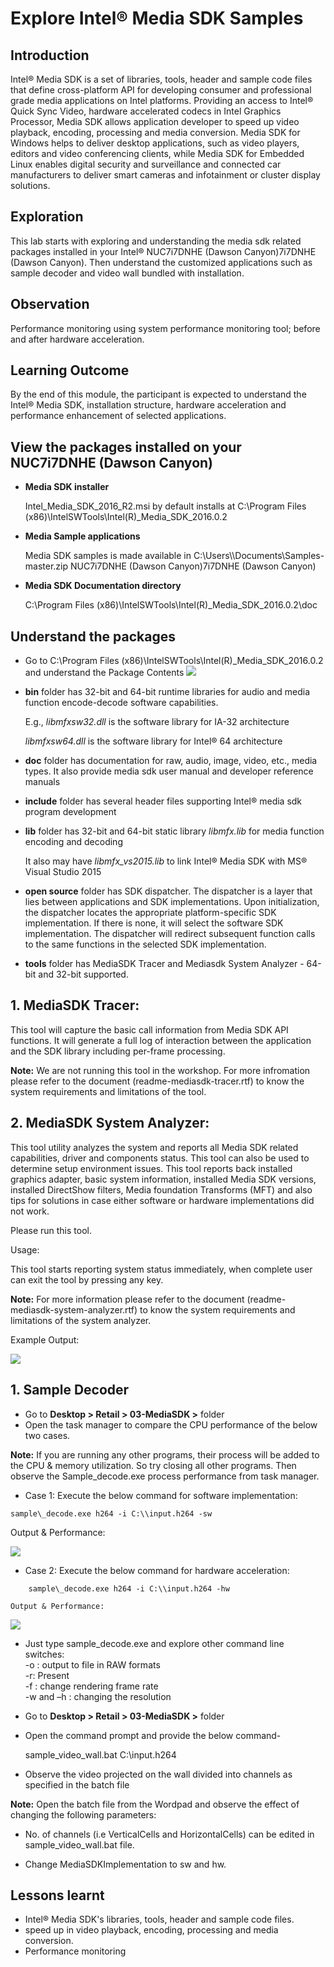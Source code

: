 # Explore Intel® Media SDK Samples
## Introduction

Intel® Media SDK is a set of libraries, tools, header and sample code files that define cross-platform API for developing consumer and professional grade media applications on Intel platforms. Providing an access to Intel® Quick Sync Video, hardware accelerated codecs in Intel Graphics Processor, Media SDK allows application developer to speed up video playback, encoding, processing and media conversion. Media SDK for Windows helps to deliver desktop applications, such as video players, editors and video conferencing clients, while Media SDK for Embedded Linux enables digital security and surveillance and connected car manufacturers to deliver smart cameras and infotainment or cluster display solutions.

## Exploration

This lab starts with exploring and understanding the media sdk related packages installed in your Intel® NUC7i7DNHE (Dawson Canyon)7i7DNHE (Dawson Canyon). Then understand the customized applications such as sample decoder and video wall bundled with installation.

## Observation

Performance monitoring using system performance monitoring tool; before and after hardware acceleration.

## Learning Outcome

By the end of this module, the participant is expected to understand the Intel® Media SDK, installation structure, hardware acceleration and performance enhancement of selected applications.
## View the packages installed on your NUC7i7DNHE (Dawson Canyon)

-  **Media SDK installer**

    Intel\_Media\_SDK\_2016\_R2.msi by default installs at C:\\Program Files (x86)\\IntelSWTools\\Intel(R)\_Media\_SDK\_2016.0.2

-  **Media Sample applications**

    Media SDK samples is made available in C:\\Users\\<user name>\\Documents\\Samples-master.zip
NUC7i7DNHE (Dawson Canyon)7i7DNHE (Dawson Canyon)
- **Media SDK Documentation directory**

    C:\\Program Files (x86)\\IntelSWTools\\Intel(R)\_Media\_SDK\_2016.0.2\\doc

## Understand the packages

- Go to C:\\Program Files (x86)\\IntelSWTools\\Intel(R)\_Media\_SDK\_2016.0.2 and understand the Package Contents
![](images/Packages.JPG)
*   **bin** folder has 32-bit and 64-bit runtime libraries for audio and media function encode-decode software capabilities.

    E.g., _libmfxsw32.dll_ is the software library for IA-32 architecture

    _libmfxsw64.dll_ is the software library for Intel® 64 architecture

*   **doc** folder has documentation for raw, audio, image, video, etc., media types. It also provide media sdk user manual and developer reference manuals

*   **include** folder has several header files supporting Intel® media sdk program development

*   **lib** folder has 32-bit and 64-bit static library _libmfx.lib_ for media function encoding and decoding

    It also may have _libmfx\_vs2015.lib_ to link Intel® Media SDK with MS® Visual Studio 2015

*   **open source** folder has SDK dispatcher. The dispatcher is a layer that lies between applications and SDK implementations. Upon initialization, the dispatcher locates the appropriate platform-specific SDK implementation. If there is none, it will select the software SDK implementation. The dispatcher will redirect subsequent function calls to the same functions in the selected SDK implementation.

*   **tools** folder has MediaSDK Tracer and Mediasdk System Analyzer - 64-bit and 32-bit supported.

## 1. MediaSDK Tracer:

  This tool will capture the basic call information from Media SDK API functions. It will generate a full log of interaction between the application and the SDK library including per-frame processing.

  **Note:** We are not running this tool in the workshop. For more infromation please refer to the document (readme-mediasdk-tracer.rtf) to know the system requirements and limitations of the tool.

## 2. MediaSDK System Analyzer:

  This tool utility analyzes the system and reports all Media SDK related capabilities, driver and components status. This tool can also be used to determine setup environment issues. This tool reports back installed graphics adapter, basic system information, installed Media SDK versions, installed DirectShow filters, Media foundation Transforms (MFT) and also tips for solutions in case either software or hardware implementations did not work.

  Please run this tool.

  Usage:

  This tool starts reporting system status immediately, when complete user can exit the tool by pressing any key.

  **Note:** For more information please refer to the document (readme-mediasdk-system-analyzer.rtf) to know the system requirements and limitations of the system analyzer.

  Example Output:

  ![](images/SystemAnalyzer.JPG)
  ## 1. Sample Decoder

  - Go to **Desktop > Retail > 03-MediaSDK >** folder
  -  Open the task manager to compare the CPU performance of the below two cases.

   **Note:** If you are running any other programs, their process will be added to the CPU & memory utilization. So try closing all other programs. Then observe the Sample\_decode.exe process performance from task manager.

-  Case 1: Execute the below command for software implementation:  
```
sample\_decode.exe h264 -i C:\\input.h264 -sw
 ```

  Output & Performance:

![](images/MSDK_SW.jpg)  


*   Case 2: Execute the below command for hardware acceleration:  
```
    sample\_decode.exe h264 -i C:\\input.h264 -hw
  ```

    Output & Performance:

![](images/MSDK_HW.jpg)  


*   Just type sample\_decode.exe and explore other command line switches:  
    \-o : output to file in RAW formats  
    \-r: Present  
    \-f : change rendering frame rate  
    \-w and –h : changing the resolution

*   Go to **Desktop > Retail > 03-MediaSDK >** folder

*   Open the command prompt and provide the below command-  


    sample\_video\_wall.bat C:\\input.h264

*   Observe the video projected on the wall divided into channels as specified in the batch file

 **Note:**  Open the batch file from the Wordpad and observe the effect of changing the following parameters:

- No. of channels (i.e VerticalCells and HorizontalCells) can be edited in sample\_video\_wall.bat file.

- Change MediaSDKImplementation to sw and hw.
## Lessons learnt
*   Intel® Media SDK's libraries, tools, header and sample code files.
*   speed up in video playback, encoding, processing and media conversion.
*   Performance monitoring
